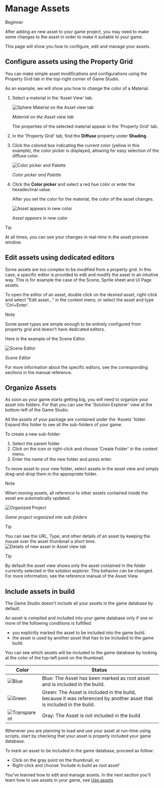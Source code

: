 # Manage Assets

<span class="label label-doc-level">Beginner</span>

After adding an new asset to your game project, you may need to make some changes to the asset in order to make it suitable to your game.

This page will show you how to configure, edit and manage your assets.

## Configure assets using the Property Grid

You can make simple asset modifications and configurations using the Property Grid tab in the top-right corner of Game Studio.

As an example, we will show you how to change the color of a Material.

 1. Select a material in the 'Asset View' tab. 
 
	![Sphere Material on the Asset view tab](media/edit-asset-sphere-material-asset-view-tab.png)

	_Material on the Asset view tab_
	
	The properties of the selected material appear in the 'Property Grid' tab.

 2. In the 'Property Grid' tab, find the **Diffuse** property under **Shading**.
 
 3. Click the colored box indicating the current color (yellow in this example), the color picker is displayed, allowing for easy selection of the diffuse color.
 
	![Color picker and Palette](media/edit-asset-color-picker-palette-diffuse.png)	
 
 	_Color picker and Palette_
	
 4. Click the **Color picker** and select a red hue color or enter the hexadecimal value.
	
	After you set the color for the material, the color of the asset changes. 
	
	![Asset appears in new color](media/edit-asset-color-change-selected-asset.png)

	_Asset appears in new color_

> [!TIP]
> At all times, you can see your changes in real-time in the asset preview window.
	
## Edit assets using dedicated editors

Some assets are too complex to be modified from a property grid.
In this case, a specific editor is provided to edit and modify the asset in an intuitive way.
This is for example the case of the Scene, Sprite sheet and UI Page assets.

To open the editor of an asset, double click on the desired asset, right-click and select "Edit asset..." in the context menu,
or select the asset and type 'Ctrl+Enter'.

> [!NOTE]
> Some asset types are simple enough to be entirely configured from property grid and doesn't have dedicated editors.

Here is the example of the Scene Editor.

![Scene Editor](media/manage-assets-scene-editor.png)

_Scene Editor_

For more information about the specific editors, see the corresponding sections in the manual reference.

## Organize Assets

As soon as your game starts getting big, you will need to organize your asset into folders. 
For that you can use the 'Solution Explorer' view at the bottom-left of the Game Studio.

All the assets of your package are contained under the 'Assets' folder. Expand this folder to see all the sub-folders of your game.

To create a new sub-folder:
1. Select the parent folder
2. Click on the icon or right-click and choose 'Create Folder' in the context menu.
3. Enter the name of the new folder and press enter.

To move asset to your new folder, select assets in the asset view and simply drag-and-drop them in the appropriate folder.

> [!NOTE]
> When moving assets, all reference to other assets contained inside the asset are automatically updated.

![Organized Project](media/manage-assets-organized-project.png)

_Game project organized into sub-folders_

> [!TIP]
> You can see the URL, Type, and other details of an asset by keeping the mouse over the asset thumbnail a short time.
> ![Details of new asset in Asset view tab](media/asset-creation-solution-explorer.png)

> [!TIP]
> By default the asset view shows only the asset contained in the folder currently selected in the solution explorer.
> This behavior can be changed. For more information, see the reference manual of the Asset View.
 
## Include assets in build

The Game Studio doesn't include all your assets in the game database by default.

An asset is compiled and included into your game database only if one or more of the following conditions is fulfilled:
- you explicitly marked the asset to be included into the game build. 
- the asset is used by another asset that has to be included to the game build.

You can see which assets will be included to the game database by looking at the color of the top-left point on the thumbnail.

Color | Status
------|--------
![Blue](media/manage-assets-reference-asset.png) | Blue: The Asset has been marked as root asset and is included in the build.
![Green](media/manage-assets-include-asset.png) | Green: The Asset is included in the build, because it was referenced by another asset that is included in the build.
![Transparent](media/manage-assets-exclude-asset.png) | Gray: The Asset is not included in the build

Whenever you are planning to load and use your asset at run-time using scripts, start by checking that your asset is properly included your game database.

To mark an asset to be included in the game database, proceed as follow:
- Click on the gray point on the thumbnail, or
- Right-click and choose 'Include in build as root asset'
	
You’ve learned how to edit and manage assets. In the next section you'll learn how to use assets in your game, see [Use assets](use-assets.md)
